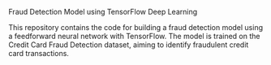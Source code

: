 Fraud Detection Model using TensorFlow Deep Learning

This repository contains the code for building a fraud detection model using a feedforward neural network with TensorFlow. The model is trained on the Credit Card Fraud Detection dataset, aiming to identify fraudulent credit card transactions.
